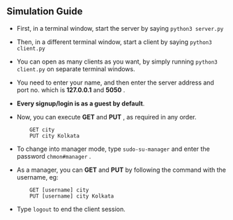 ## Simulation Guide

 * First, in a terminal window, start the server by saying `python3 server.py`
 * Then, in a different terminal window, start a client by saying `python3 client.py`
 * You can open as many clients as you want, by simply running `python3 client.py` on separate terminal windows.
 * You need to enter your name, and then enter the server address and port no. which is **127.0.0.1** and **5050** .
 * **Every signup/login is as a guest by default**.
 * Now, you can execute **GET** and **PUT** , as required in any order.

    ```
        GET city
        PUT city Kolkata
    ```
 
 * To change into manager mode, type `sudo-su-manager` and enter the password `chmon#manager` .
 * As a manager, you can **GET** and **PUT** by following the command with the username, eg:

    ```
        GET [username] city 
        PUT [username] city Kolkata
    ```

* Type `logout` to end the client session.
